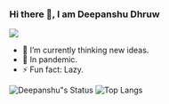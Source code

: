 ### Hi there 👋, I am Deepanshu Dhruw
![](https://komarev.com/ghpvc/?username=devblin&style=flat-square)

- 🔭 I’m currently thinking new ideas.        
- 🌱 In pandemic.
- ⚡  Fun fact: Lazy.

![Deepanshu"s Status](https://github-readme-stats.vercel.app/api?username=devblin&show_icons=true&hide_border=true)
![Top Langs](https://github-readme-stats.vercel.app/api/top-langs/?username=devblin&layout=compact&hide=tsql,hack&langs_count=9&hide_border=true)
